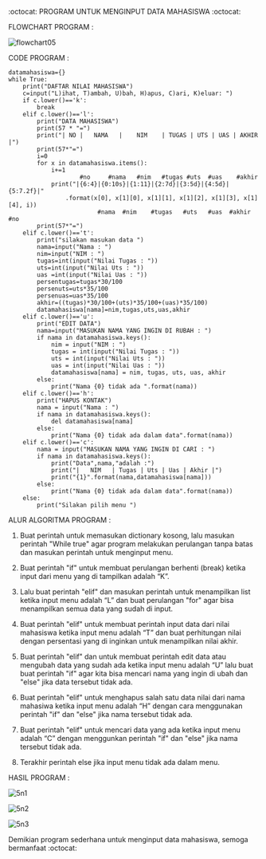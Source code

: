 :octocat: PROGRAM UNTUK MENGINPUT DATA MAHASISWA :octocat:

FLOWCHART PROGRAM :

![flowchart05](https://user-images.githubusercontent.com/57025775/70371165-4d8df780-1902-11ea-8ca9-cf27741048bb.jpg)

CODE PROGRAM  :

    datamahasiswa={}
    while True:
        print("DAFTAR NILAI MAHASISWA")
        c=input("L)ihat, T)ambah, U)bah, H)apus, C)ari, K)eluar: ")
        if c.lower()=='k':
            break
        elif c.lower()=='l':
            print("DATA MAHASISWA")
            print(57 * "=")
            print("| NO |   NAMA   |    NIM    | TUGAS | UTS | UAS | AKHIR |")
            print(57*"=")
            i=0
            for x in datamahasiswa.items():
                i+=1
                        #no     #nama   #nim   #tugas #uts  #uas    #akhir
                print("|{6:4}|{0:10s}|{1:11}|{2:7d}|{3:5d}|{4:5d}|{5:7.2f}|"
                    .format(x[0], x[1][0], x[1][1], x[1][2], x[1][3], x[1][4], i))
                             #nama  #nim    #tugas   #uts   #uas  #akhir  #no
            print(57*"=")
        elif c.lower()=='t':
            print("silakan masukan data ")
            nama=input("Nama : ")
            nim=input("NIM : ")
            tugas=int(input("Nilai Tugas : "))
            uts=int(input("Nilai Uts : "))
            uas =int(input("Nilai Uas : "))
            persentugas=tugas*30/100
            persenuts=uts*35/100
            persenuas=uas*35/100
            akhir=((tugas)*30/100+(uts)*35/100+(uas)*35/100)
            datamahasiswa[nama]=nim,tugas,uts,uas,akhir
        elif c.lower()=='u':
            print("EDIT DATA")
            nama=input("MASUKAN NAMA YANG INGIN DI RUBAH : ")
            if nama in datamahasiswa.keys():
                nim = input("NIM : ")
                tugas = int(input("Nilai Tugas : "))
                uts = int(input("Nilai Uts : "))
                uas = int(input("Nilai Uas : "))
                datamahasiswa[nama] = nim, tugas, uts, uas, akhir
            else:
                print("Nama {0} tidak ada ".format(nama))
        elif c.lower()=='h':
            print("HAPUS KONTAK")
            nama = input("Nama : ")
            if nama in datamahasiswa.keys():
                del datamahasiswa[nama]
            else:
                print("Nama {0} tidak ada dalam data".format(nama))
        elif c.lower()=='c':
            nama = input("MASUKAN NAMA YANG INGIN DI CARI : ")
            if nama in datamahasiswa.keys():
                print("Data",nama,"adalah :")
                print("|   NIM   | Tugas | Uts | Uas | Akhir |")
                print("{1}".format(nama,datamahasiswa[nama]))
            else:
                print("Nama {0} tidak ada dalam data".format(nama))
        else:
            print("Silakan pilih menu ")


ALUR ALGORITMA PROGRAM :

1. Buat perintah untuk memasukan dictionary kosong, lalu masukan perintah "While true" agar program melakukan perulangan tanpa batas dan masukan perintah untuk menginput menu. 

2. Buat perintah "if" untuk membuat perulangan berhenti (break) ketika input dari menu yang di tampilkan adalah “K”.

3. Lalu buat perintah "elif" dan masukan perintah untuk menampilkan list ketika input menu adalah “L” dan buat perulangan "for" agar bisa menampilkan semua data yang sudah di input. 

4. Buat perintah "elif" untuk membuat perintah input data dari nilai mahasiswa ketika input menu adalah “T” dan buat perhitungan nilai dengan persentasi yang di inginkan untuk menampilkan nilai akhir. 

5. Buat perintah "elif" dan untuk membuat perintah edit data atau mengubah data yang sudah ada ketika input menu adalah “U” lalu buat buat perintah "if" agar kita bisa mencari nama yang ingin di ubah dan "else" jika data tersebut tidak ada. 

6. Buat perintah "elif" untuk menghapus salah satu data nilai dari nama mahasiwa ketika input menu adalah “H” dengan cara menggunakan perintah "if" dan "else" jika nama tersebut tidak ada.

7. Buat perintah "elif" untuk mencari data yang ada ketika input menu adalah “C” dengan menggunkan perintah "if" dan "else" jika nama tersebut tidak ada.

8. Terakhir perintah else jika input menu tidak ada dalam menu.

HASIL PROGRAM :

![5n1](https://user-images.githubusercontent.com/57025775/70382418-778cfb80-198e-11ea-8c4e-213f3d0ad182.jpg)

![5n2](https://user-images.githubusercontent.com/57025775/70382503-d737d680-198f-11ea-909e-c7d5b7d92d79.jpg)

![5n3](https://user-images.githubusercontent.com/57025775/70382506-ec146a00-198f-11ea-89db-9303e8f19feb.jpg)



Demikian program sederhana untuk menginput data mahasiswa, semoga bermanfaat :octocat:

